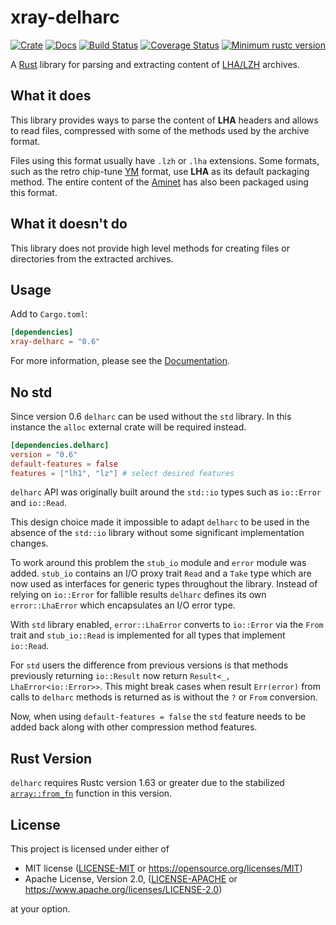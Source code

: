 xray-delharc
=======

[![Crate][Crate img]][Crate Link]
[![Docs][Docs img]][Docs Link]
[![Build Status][Build img]][Build Link]
[![Coverage Status][Coverage img]][Coverage Link]
[![Minimum rustc version][rustc version img]][rustc version link]

A [Rust] library for parsing and extracting content of [LHA/LZH] archives.

What it does
------------

This library provides ways to parse the content of **LHA** headers and allows to read files, compressed with some of the
methods used by the archive format.

Files using this format usually have `.lzh` or `.lha` extensions. Some formats, such as the retro chip-tune [YM] format,
use **LHA** as its default packaging method. The entire content of the [Aminet] has also been packaged using this
format.


What it doesn't do
------------------

This library does not provide high level methods for creating files or directories from the extracted archives.


Usage
-----

Add to `Cargo.toml`:

```toml
[dependencies]
xray-delharc = "0.6"
```

For more information, please see the [Documentation][Docs Link].


No std
------

Since version 0.6 `delharc` can be used without the `std` library. In this instance the `alloc`
external crate will be required instead.

```toml
[dependencies.delharc]
version = "0.6"
default-features = false
features = ["lh1", "lz"] # select desired features
```

`delharc` API was originally built around the `std::io` types such as `io::Error` and `io::Read`.

This design choice made it impossible to adapt `delharc` to be used in the absence of the `std::io`
library without some significant implementation changes.

To work around this problem the `stub_io` module and `error` module was added. `stub_io`
contains an I/O proxy trait `Read` and a `Take` type which are now used as interfaces for generic
types throughout the library. Instead of relying on `io::Error` for fallible results `delharc`
defines its own `error::LhaError` which encapsulates an I/O error type.

With `std` library enabled, `error::LhaError` converts to `io::Error` via the `From` trait and
`stub_io::Read` is implemented for all types that implement `io::Read`.

For `std` users the difference from previous versions is that methods previously returning
`io::Result` now return `Result<_, LhaError<io::Error>>`. This might break cases when result
`Err(error)` from calls to `delharc` methods is returned as is without the `?` or `From` conversion.

Now, when using `default-features = false` the `std` feature needs to be added back along with other
compression method features.


Rust Version
------------

`delharc` requires Rustc version 1.63 or greater due to the stabilized [
`array::from_fn`](https://doc.rust-lang.org/std/array/fn.from_fn.html) function in this version.

License
-------

This project is licensed under either of

* MIT license ([LICENSE-MIT](LICENSE-MIT) or
  https://opensource.org/licenses/MIT)
* Apache License, Version 2.0, ([LICENSE-APACHE](LICENSE-APACHE) or
  https://www.apache.org/licenses/LICENSE-2.0)

at your option.

[Rust]: https://www.rust-lang.org/

[LHA/LZH]: https://en.wikipedia.org/wiki/LHA_(file_format)

[Aminet]: https://aminet.net/

[YM]: http://leonard.oxg.free.fr/ymformat.html

[Crate Link]: https://crates.io/crates/delharc

[Crate img]: https://img.shields.io/crates/v/delharc.svg

[Docs Link]: https://docs.rs/delharc

[Docs img]: https://docs.rs/delharc/badge.svg

[Build Link]: https://github.com/royaltm/rust-delharc/actions/workflows/ci.yml

[Build img]: https://github.com/royaltm/rust-delharc/actions/workflows/ci.yml/badge.svg?branch=master

[Coverage Link]: https://coveralls.io/github/royaltm/rust-delharc?branch=master

[Coverage img]: https://coveralls.io/repos/github/royaltm/rust-delharc/badge.svg?branch=master

[rustc version link]: https://github.com/royaltm/rust-delharc#rust-version

[rustc version img]: https://img.shields.io/badge/rustc-1.63+-lightgray.svg
